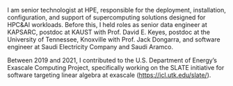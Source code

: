 I am senior technologist at HPE, responsible for the deployment, installation,
configuration, and support of supercomputing solutions designed for HPC&AI
workloads. Before this, I held roles as senior data engineer at KAPSARC, postdoc
at KAUST with Prof. David E. Keyes, postdoc at the University of Tennessee,
Knoxville with Prof. Jack Dongarra, and software engineer at Saudi Electricity
Company and Saudi Aramco.

Between 2019 and 2021, I contributed to the U.S. Department of Energy’s Exascale
Computing Project, specifically working on the SLATE initiative for software
targeting linear algebra at exascale (https://icl.utk.edu/slate/).
